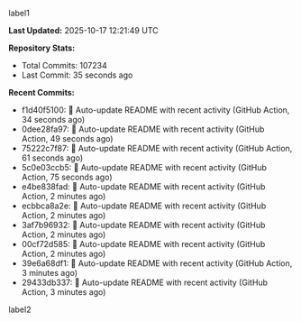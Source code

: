 
label1 
<!-- ACTIVITY_START -->
**Last Updated:** 2025-10-17 12:21:49 UTC

**Repository Stats:**
- Total Commits: 107234
- Last Commit: 35 seconds ago

**Recent Commits:**
- f1d40f5100: 🤖 Auto-update README with recent activity (GitHub Action, 34 seconds ago)
- 0dee28fa97: 🤖 Auto-update README with recent activity (GitHub Action, 49 seconds ago)
- 75222c7f87: 🤖 Auto-update README with recent activity (GitHub Action, 61 seconds ago)
- 5c0e03ccb5: 🤖 Auto-update README with recent activity (GitHub Action, 75 seconds ago)
- e4be838fad: 🤖 Auto-update README with recent activity (GitHub Action, 2 minutes ago)
- ecbbca8a2e: 🤖 Auto-update README with recent activity (GitHub Action, 2 minutes ago)
- 3af7b96932: 🤖 Auto-update README with recent activity (GitHub Action, 2 minutes ago)
- 00cf72d585: 🤖 Auto-update README with recent activity (GitHub Action, 2 minutes ago)
- 39e6a68df1: 🤖 Auto-update README with recent activity (GitHub Action, 3 minutes ago)
- 29433db337: 🤖 Auto-update README with recent activity (GitHub Action, 3 minutes ago)
<!-- ACTIVITY_END -->

label2
